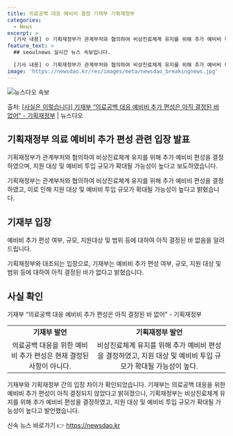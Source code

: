 ```yaml
---
title: 의료공백 대응 예비비 결정 기재부 기획재정부
categories:
  - News
excerpt: >
  [기사 내용] ㅇ 기획재정부가 관계부처와 협의하여 비상진료체계 유지를 위해 추가 예비비 편성을 결정하였으며,…
feature_text: >
  ## seoulnews 실시간 뉴스 속보입니다.

  [기사 내용] ㅇ 기획재정부가 관계부처와 협의하여 비상진료체계 유지를 위해 추가 예비비 편성을 결정하였으며,…
image: 'https://newsdao.kr/res/images/meta/newsdao_breakingnews.jpg'
---
```


![뉴스다오 속보](https://newsdao.kr/res/images/meta/newsdao_breakingnews.jpg)

<p>출처: <a href="https://newsdao.kr/3718" rel="dofollow">[사실은 이렇습니다] 기재부 “의료공백 대응 예비비 추가 편성은 아직 결정된 바 없어” - 기획재정부</a> | 뉴스다오</p>

<h2 data-ke-size="size26">기획재정부 의료 예비비 추가 편성 관련 입장 발표</h2>
기획재정부가 관계부처와 협의하여 비상진료체계 유지를 위해 추가 예비비 편성을 결정하였으며, 지원 대상 및 예비비 투입 규모가 확대될 가능성이 높다고 보도하였습니다.

<p data-ke-size="size16">기획재정부는 관계부처와 협의하여 비상진료체계 유지를 위해 추가 예비비 편성을 결정하였고, 이로 인해 지원 대상 및 예비비 투입 규모가 확대될 가능성이 높다고 밝혔습니다.</p>

<h2 data-ke-size="size26">기재부 입장</h2>
예비비 추가 편성 여부, 규모, 지원대상 및 범위 등에 대하여 아직 결정된 바 없음을 알려드립니다.

<p data-ke-size="size16">기획재정부와 대조되는 입장으로, 기재부는 예비비 추가 편성 여부, 규모, 지원 대상 및 범위 등에 대하여 아직 결정된 바가 없다고 밝혔습니다.</p>

<h2 data-ke-size="size26">사실 확인</h2>
기재부 “의료공백 대응 예비비 추가 편성은 아직 결정된 바 없어” - 기획재정부

<table>
	<tr>
		<td style="text-align: center; height: 17px;"><b>기재부 발언</b></td>
		<td style="text-align: center; height: 17px;"><b>기획재정부 발언</b></td>
	</tr>
	<tr>
		<td style="text-align: center; height: 17px;">의료공백 대응을 위한 예비비 추가 편성은 현재 결정된 사항이 아니다.</td>
		<td style="text-align: center; height: 17px;">비상진료체계 유지를 위해 추가 예비비 편성을 결정하였고, 지원 대상 및 예비비 투입 규모가 확대될 가능성이 높다.</td>
	</tr>
</table>

<p data-ke-size="size16">기재부와 기획재정부 간의 입장 차이가 확인되었습니다. 기재부는 의료공백 대응을 위한 예비비 추가 편성이 아직 결정되지 않았다고 밝혀졌으나, 기획재정부는 비상진료체계 유지를 위해 추가 예비비 편성을 결정하였고, 지원 대상 및 예비비 투입 규모가 확대될 가능성이 높다고 발언했습니다.</p> 

신속 뉴스 바로가기 👉 <a href="https://newsdao.kr" rel="dofollow">https://newsdao.kr</a>


